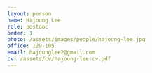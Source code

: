 ```yaml
---
layout: person
name: Hajoung Lee
role: postdoc
order: 1
photo: /assets/images/people/hajoung-lee.jpg
office: 129-105
email: hajounglee2@gmail.com
cv: /assets/cv/hajoung-lee-cv.pdf
---
```





